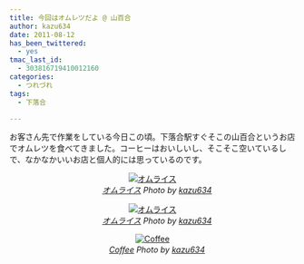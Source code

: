 ```yaml
---
title: 今回はオムレツだよ @ 山百合
author: kazu634
date: 2011-08-12
has_been_twittered:
  - yes
tmac_last_id:
  - 303816719410012160
categories:
  - つれづれ
tags:
  - 下落合

---
```

お客さん先で作業をしている今日この頃。下落合駅すぐそこの山百合というお店でオムレツを食べてきました。コーヒーはおいしいし、そこそこ空いているしで、なかなかいいお店と個人的には思っているのです。

<p style="text-align: center;">
<a href="http://www.flickr.com/photos/42332031%40N02/6031375446/" onclick="__gaTracker('send', 'event', 'outbound-article', 'http://www.flickr.com/photos/42332031%40N02/6031375446/', '');" title="オムライス by kazu634, on Flickr"  target="_blank"><img class="flickr_photo aligncenter" src="http://farm7.static.flickr.com/6208/6031375446_f2c63ba8ce.jpg" alt="オムライス" /></a><br /> <cite class="flickr_photographer"><img src="http://www.flickr.com/favicon.ico" alt="" width="16" /><a href="http://www.flickr.com/photos/42332031%40N02/6031375446/" onclick="__gaTracker('send', 'event', 'outbound-article', 'http://www.flickr.com/photos/42332031%40N02/6031375446/', 'オムライス');">オムライス</a> Photo by <a href="http://www.flickr.com/photos/42332031%40N02/" onclick="__gaTracker('send', 'event', 'outbound-article', 'http://www.flickr.com/photos/42332031%40N02/', 'kazu634');">kazu634</a></cite>
</p>

<p style="text-align: center;">
<a href="http://www.flickr.com/photos/42332031%40N02/6030818827/" onclick="__gaTracker('send', 'event', 'outbound-article', 'http://www.flickr.com/photos/42332031%40N02/6030818827/', '');" title="オムライス by kazu634, on Flickr"  target="_blank"><img class="flickr_photo aligncenter" src="http://farm7.static.flickr.com/6191/6030818827_74fd29e057.jpg" alt="オムライス" /></a><br /> <cite class="flickr_photographer"><img src="http://www.flickr.com/favicon.ico" alt="" width="16" /><a href="http://www.flickr.com/photos/42332031%40N02/6030818827/" onclick="__gaTracker('send', 'event', 'outbound-article', 'http://www.flickr.com/photos/42332031%40N02/6030818827/', 'オムライス');">オムライス</a> Photo by <a href="http://www.flickr.com/photos/42332031%40N02/" onclick="__gaTracker('send', 'event', 'outbound-article', 'http://www.flickr.com/photos/42332031%40N02/', 'kazu634');">kazu634</a></cite>
</p>

<p style="text-align: center;">
<a href="http://www.flickr.com/photos/42332031%40N02/6030819059/" onclick="__gaTracker('send', 'event', 'outbound-article', 'http://www.flickr.com/photos/42332031%40N02/6030819059/', '');" title="Coffee by kazu634, on Flickr"  target="_blank"><img class="flickr_photo aligncenter" src="http://farm7.static.flickr.com/6204/6030819059_f5d08cc5ba.jpg" alt="Coffee" /></a><br /> <cite class="flickr_photographer"><img src="http://www.flickr.com/favicon.ico" alt="" width="16" /><a href="http://www.flickr.com/photos/42332031%40N02/6030819059/" onclick="__gaTracker('send', 'event', 'outbound-article', 'http://www.flickr.com/photos/42332031%40N02/6030819059/', 'Coffee');">Coffee</a> Photo by <a href="http://www.flickr.com/photos/42332031%40N02/" onclick="__gaTracker('send', 'event', 'outbound-article', 'http://www.flickr.com/photos/42332031%40N02/', 'kazu634');">kazu634</a></cite>
</p>
